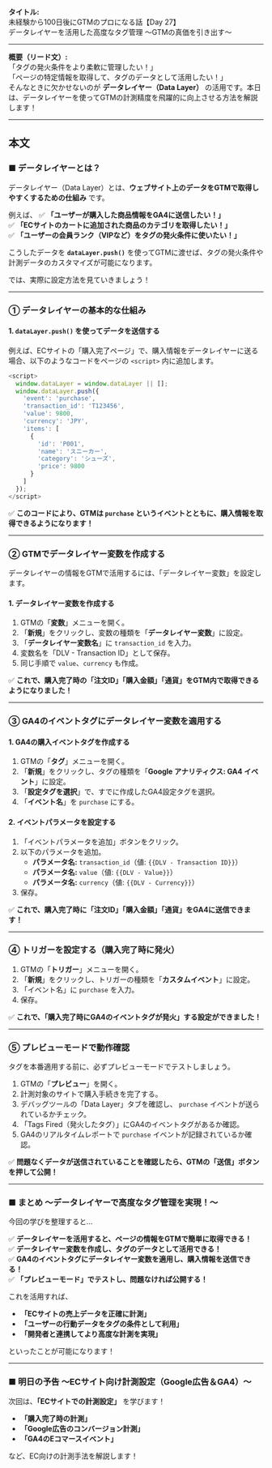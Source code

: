 **タイトル:**  
未経験から100日後にGTMのプロになる話【Day 27】  
データレイヤーを活用した高度なタグ管理 〜GTMの真価を引き出す〜

---

**概要（リード文）:**  
「タグの発火条件をより柔軟に管理したい！」  
「ページの特定情報を取得して、タグのデータとして活用したい！」  
そんなときに欠かせないのが **データレイヤー（Data Layer）** の活用です。本日は、データレイヤーを使ってGTMの計測精度を飛躍的に向上させる方法を解説します！

---

## **本文**

### ■ データレイヤーとは？

データレイヤー（Data Layer）とは、**ウェブサイト上のデータをGTMで取得しやすくするための仕組み** です。

例えば、
✅ **「ユーザーが購入した商品情報をGA4に送信したい！」**  
✅ **「ECサイトのカートに追加された商品のカテゴリを取得したい！」**  
✅ **「ユーザーの会員ランク（VIPなど）をタグの発火条件に使いたい！」**  

こうしたデータを **`dataLayer.push()`** を使ってGTMに渡せば、タグの発火条件や計測データのカスタマイズが可能になります。

では、実際に設定方法を見ていきましょう！

---

### **① データレイヤーの基本的な仕組み**

#### **1. `dataLayer.push()` を使ってデータを送信する**

例えば、ECサイトの「購入完了ページ」で、購入情報をデータレイヤーに送る場合、以下のようなコードをページの `<script>` 内に追加します。

```javascript
<script>
  window.dataLayer = window.dataLayer || [];
  window.dataLayer.push({
    'event': 'purchase',
    'transaction_id': 'T123456',
    'value': 9800,
    'currency': 'JPY',
    'items': [
      {
        'id': 'P001',
        'name': 'スニーカー',
        'category': 'シューズ',
        'price': 9800
      }
    ]
  });
</script>
```

✅ **このコードにより、GTMは `purchase` というイベントとともに、購入情報を取得できるようになります！**

---

### **② GTMでデータレイヤー変数を作成する**

データレイヤーの情報をGTMで活用するには、「データレイヤー変数」を設定します。

#### **1. データレイヤー変数を作成する**

1. GTMの「**変数**」メニューを開く。
2. 「**新規**」をクリックし、変数の種類を「**データレイヤー変数**」に設定。
3. 「**データレイヤー変数名**」に `transaction_id` を入力。
4. 変数名を「DLV - Transaction ID」として保存。
5. 同じ手順で `value`、`currency` も作成。

✅ **これで、購入完了時の「注文ID」「購入金額」「通貨」をGTM内で取得できるようになりました！**

---

### **③ GA4のイベントタグにデータレイヤー変数を適用する**

#### **1. GA4の購入イベントタグを作成する**

1. GTMの「**タグ**」メニューを開く。
2. 「**新規**」をクリックし、タグの種類を「**Google アナリティクス: GA4 イベント**」に設定。
3. 「**設定タグを選択**」で、すでに作成したGA4設定タグを選択。
4. 「**イベント名**」を `purchase` にする。

#### **2. イベントパラメータを設定する**

1. 「イベントパラメータを追加」ボタンをクリック。
2. 以下のパラメータを追加。
   - **パラメータ名:** `transaction_id`（値: `{{DLV - Transaction ID}}`）
   - **パラメータ名:** `value`（値: `{{DLV - Value}}`）
   - **パラメータ名:** `currency`（値: `{{DLV - Currency}}`）
3. 保存。

✅ **これで、購入完了時に「注文ID」「購入金額」「通貨」をGA4に送信できます！**

---

### **④ トリガーを設定する（購入完了時に発火）**

1. GTMの「**トリガー**」メニューを開く。
2. 「**新規**」をクリックし、トリガーの種類を「**カスタムイベント**」に設定。
3. 「イベント名」に `purchase` を入力。
4. 保存。

✅ **これで、「購入完了時にGA4のイベントタグが発火」する設定ができました！**

---

### **⑤ プレビューモードで動作確認**

タグを本番適用する前に、必ずプレビューモードでテストしましょう。

1. GTMの「**プレビュー**」を開く。
2. 計測対象のサイトで購入手続きを完了する。
3. デバッグツールの「Data Layer」タブを確認し、 `purchase` イベントが送られているかチェック。
4. 「Tags Fired（発火したタグ）」にGA4のイベントタグがあるか確認。
5. GA4のリアルタイムレポートで `purchase` イベントが記録されているか確認。

✅ **問題なくデータが送信されていることを確認したら、GTMの「送信」ボタンを押して公開！**

---

### **■ まとめ 〜データレイヤーで高度なタグ管理を実現！〜**

今回の学びを整理すると…

✅ **データレイヤーを活用すると、ページの情報をGTMで簡単に取得できる！**  
✅ **データレイヤー変数を作成し、タグのデータとして活用できる！**  
✅ **GA4のイベントタグにデータレイヤー変数を適用し、購入情報を送信できる！**  
✅ **「プレビューモード」でテストし、問題なければ公開する！**  

これを活用すれば、
- **「ECサイトの売上データを正確に計測」**
- **「ユーザーの行動データをタグの条件として利用」**
- **「開発者と連携してより高度な計測を実現」**

といったことが可能になります！

---

### **■ 明日の予告 〜ECサイト向け計測設定（Google広告＆GA4）〜**

次回は、**「ECサイトでの計測設定」** を学びます！
- **「購入完了時の計測」**
- **「Google広告のコンバージョン計測」**
- **「GA4のEコマースイベント」**

など、EC向けの計測手法を解説します！


